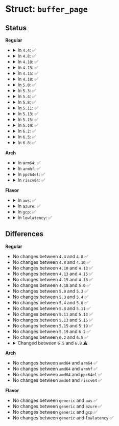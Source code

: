# Struct: <code>buffer_page</code>

## Status
<b>Regular</b>
<ul>
<li>
<details>
<summary>In <code>4.4</code>: ✅</summary>

```c
struct buffer_page {
    struct list_head list;
    local_t write;
    unsigned int read;
    local_t entries;
    long unsigned int real_end;
    struct buffer_data_page *page;
};
```
</details>
</li>
<li>
<details>
<summary>In <code>4.8</code>: ✅</summary>

```c
struct buffer_page {
    struct list_head list;
    local_t write;
    unsigned int read;
    local_t entries;
    long unsigned int real_end;
    struct buffer_data_page *page;
};
```
</details>
</li>
<li>
<details>
<summary>In <code>4.10</code>: ✅</summary>

```c
struct buffer_page {
    struct list_head list;
    local_t write;
    unsigned int read;
    local_t entries;
    long unsigned int real_end;
    struct buffer_data_page *page;
};
```
</details>
</li>
<li>
<details>
<summary>In <code>4.13</code>: ✅</summary>

```c
struct buffer_page {
    struct list_head list;
    local_t write;
    unsigned int read;
    local_t entries;
    long unsigned int real_end;
    struct buffer_data_page *page;
};
```
</details>
</li>
<li>
<details>
<summary>In <code>4.15</code>: ✅</summary>

```c
struct buffer_page {
    struct list_head list;
    local_t write;
    unsigned int read;
    local_t entries;
    long unsigned int real_end;
    struct buffer_data_page *page;
};
```
</details>
</li>
<li>
<details>
<summary>In <code>4.18</code>: ✅</summary>

```c
struct buffer_page {
    struct list_head list;
    local_t write;
    unsigned int read;
    local_t entries;
    long unsigned int real_end;
    struct buffer_data_page *page;
};
```
</details>
</li>
<li>
<details>
<summary>In <code>5.0</code>: ✅</summary>

```c
struct buffer_page {
    struct list_head list;
    local_t write;
    unsigned int read;
    local_t entries;
    long unsigned int real_end;
    struct buffer_data_page *page;
};
```
</details>
</li>
<li>
<details>
<summary>In <code>5.3</code>: ✅</summary>

```c
struct buffer_page {
    struct list_head list;
    local_t write;
    unsigned int read;
    local_t entries;
    long unsigned int real_end;
    struct buffer_data_page *page;
};
```
</details>
</li>
<li>
<details>
<summary>In <code>5.4</code>: ✅</summary>

```c
struct buffer_page {
    struct list_head list;
    local_t write;
    unsigned int read;
    local_t entries;
    long unsigned int real_end;
    struct buffer_data_page *page;
};
```
</details>
</li>
<li>
<details>
<summary>In <code>5.8</code>: ✅</summary>

```c
struct buffer_page {
    struct list_head list;
    local_t write;
    unsigned int read;
    local_t entries;
    long unsigned int real_end;
    struct buffer_data_page *page;
};
```
</details>
</li>
<li>
<details>
<summary>In <code>5.11</code>: ✅</summary>

```c
struct buffer_page {
    struct list_head list;
    local_t write;
    unsigned int read;
    local_t entries;
    long unsigned int real_end;
    struct buffer_data_page *page;
};
```
</details>
</li>
<li>
<details>
<summary>In <code>5.13</code>: ✅</summary>

```c
struct buffer_page {
    struct list_head list;
    local_t write;
    unsigned int read;
    local_t entries;
    long unsigned int real_end;
    struct buffer_data_page *page;
};
```
</details>
</li>
<li>
<details>
<summary>In <code>5.15</code>: ✅</summary>

```c
struct buffer_page {
    struct list_head list;
    local_t write;
    unsigned int read;
    local_t entries;
    long unsigned int real_end;
    struct buffer_data_page *page;
};
```
</details>
</li>
<li>
<details>
<summary>In <code>5.19</code>: ✅</summary>

```c
struct buffer_page {
    struct list_head list;
    local_t write;
    unsigned int read;
    local_t entries;
    long unsigned int real_end;
    struct buffer_data_page *page;
};
```
</details>
</li>
<li>
<details>
<summary>In <code>6.2</code>: ✅</summary>

```c
struct buffer_page {
    struct list_head list;
    local_t write;
    unsigned int read;
    local_t entries;
    long unsigned int real_end;
    struct buffer_data_page *page;
};
```
</details>
</li>
<li>
<details>
<summary>In <code>6.5</code>: ✅</summary>

```c
struct buffer_page {
    struct list_head list;
    local_t write;
    unsigned int read;
    local_t entries;
    long unsigned int real_end;
    struct buffer_data_page *page;
};
```
</details>
</li>
<li>
<details>
<summary>In <code>6.8</code>: ✅</summary>

```c
struct buffer_page {
    struct list_head list;
    local_t write;
    unsigned int read;
    local_t entries;
    long unsigned int real_end;
    unsigned int order;
    struct buffer_data_page *page;
};
```
</details>
</li>
</ul>
<b>Arch</b>
<ul>
<li>
<details>
<summary>In <code>arm64</code>: ✅</summary>

```c
struct buffer_page {
    struct list_head list;
    local_t write;
    unsigned int read;
    local_t entries;
    long unsigned int real_end;
    struct buffer_data_page *page;
};
```
</details>
</li>
<li>
<details>
<summary>In <code>armhf</code>: ✅</summary>

```c
struct buffer_page {
    struct list_head list;
    local_t write;
    unsigned int read;
    local_t entries;
    long unsigned int real_end;
    struct buffer_data_page *page;
};
```
</details>
</li>
<li>
<details>
<summary>In <code>ppc64el</code>: ✅</summary>

```c
struct buffer_page {
    struct list_head list;
    local_t write;
    unsigned int read;
    local_t entries;
    long unsigned int real_end;
    struct buffer_data_page *page;
};
```
</details>
</li>
<li>
<details>
<summary>In <code>riscv64</code>: ✅</summary>

```c
struct buffer_page {
    struct list_head list;
    local_t write;
    unsigned int read;
    local_t entries;
    long unsigned int real_end;
    struct buffer_data_page *page;
};
```
</details>
</li>
</ul>
<b>Flavor</b>
<ul>
<li>
<details>
<summary>In <code>aws</code>: ✅</summary>

```c
struct buffer_page {
    struct list_head list;
    local_t write;
    unsigned int read;
    local_t entries;
    long unsigned int real_end;
    struct buffer_data_page *page;
};
```
</details>
</li>
<li>
<details>
<summary>In <code>azure</code>: ✅</summary>

```c
struct buffer_page {
    struct list_head list;
    local_t write;
    unsigned int read;
    local_t entries;
    long unsigned int real_end;
    struct buffer_data_page *page;
};
```
</details>
</li>
<li>
<details>
<summary>In <code>gcp</code>: ✅</summary>

```c
struct buffer_page {
    struct list_head list;
    local_t write;
    unsigned int read;
    local_t entries;
    long unsigned int real_end;
    struct buffer_data_page *page;
};
```
</details>
</li>
<li>
<details>
<summary>In <code>lowlatency</code>: ✅</summary>

```c
struct buffer_page {
    struct list_head list;
    local_t write;
    unsigned int read;
    local_t entries;
    long unsigned int real_end;
    struct buffer_data_page *page;
};
```
</details>
</li>
</ul>

## Differences
<b>Regular</b>
<ul>
<li>
No changes between <code>4.4</code> and <code>4.8</code> ✅
</li>
<li>
No changes between <code>4.8</code> and <code>4.10</code> ✅
</li>
<li>
No changes between <code>4.10</code> and <code>4.13</code> ✅
</li>
<li>
No changes between <code>4.13</code> and <code>4.15</code> ✅
</li>
<li>
No changes between <code>4.15</code> and <code>4.18</code> ✅
</li>
<li>
No changes between <code>4.18</code> and <code>5.0</code> ✅
</li>
<li>
No changes between <code>5.0</code> and <code>5.3</code> ✅
</li>
<li>
No changes between <code>5.3</code> and <code>5.4</code> ✅
</li>
<li>
No changes between <code>5.4</code> and <code>5.8</code> ✅
</li>
<li>
No changes between <code>5.8</code> and <code>5.11</code> ✅
</li>
<li>
No changes between <code>5.11</code> and <code>5.13</code> ✅
</li>
<li>
No changes between <code>5.13</code> and <code>5.15</code> ✅
</li>
<li>
No changes between <code>5.15</code> and <code>5.19</code> ✅
</li>
<li>
No changes between <code>5.19</code> and <code>6.2</code> ✅
</li>
<li>
No changes between <code>6.2</code> and <code>6.5</code> ✅
</li>
<li>
<details>
<summary>Changed between <code>6.5</code> and <code>6.8</code> ⚠️</summary>
<ul>
<li>
<b>Field added. </b>
<code>unsigned int order</code>
</li>
</ul>
</details>
</li>
</ul>
<b>Arch</b>
<ul>
<li>
No changes between <code>amd64</code> and <code>arm64</code> ✅
</li>
<li>
No changes between <code>amd64</code> and <code>armhf</code> ✅
</li>
<li>
No changes between <code>amd64</code> and <code>ppc64el</code> ✅
</li>
<li>
No changes between <code>amd64</code> and <code>riscv64</code> ✅
</li>
</ul>
<b>Flavor</b>
<ul>
<li>
No changes between <code>generic</code> and <code>aws</code> ✅
</li>
<li>
No changes between <code>generic</code> and <code>azure</code> ✅
</li>
<li>
No changes between <code>generic</code> and <code>gcp</code> ✅
</li>
<li>
No changes between <code>generic</code> and <code>lowlatency</code> ✅
</li>
</ul>
